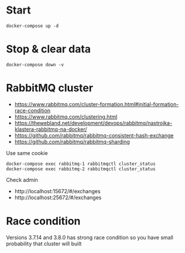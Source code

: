 # Start
```
docker-compose up -d
```

# Stop & clear data
```
docker-compose down -v
```

# RabbitMQ cluster
* https://www.rabbitmq.com/cluster-formation.html#initial-formation-race-condition
* https://www.rabbitmq.com/clustering.html
* https://thewebland.net/development/devops/rabbitmq/nastrojka-klastera-rabbitmq-na-docker/
* https://github.com/rabbitmq/rabbitmq-consistent-hash-exchange
* https://github.com/rabbitmq/rabbitmq-sharding

Use same cookie
```
docker-compose exec rabbitmq-1 rabbitmqctl cluster_status
docker-compose exec rabbitmq-2 rabbitmqctl cluster_status
```

Check admin
* http://localhost:15672/#/exchanges
* http://localhost:25672/#/exchanges

# Race condition
Versions 3.7.14 and 3.8.0 has strong race condition so you have small probability that cluster will built